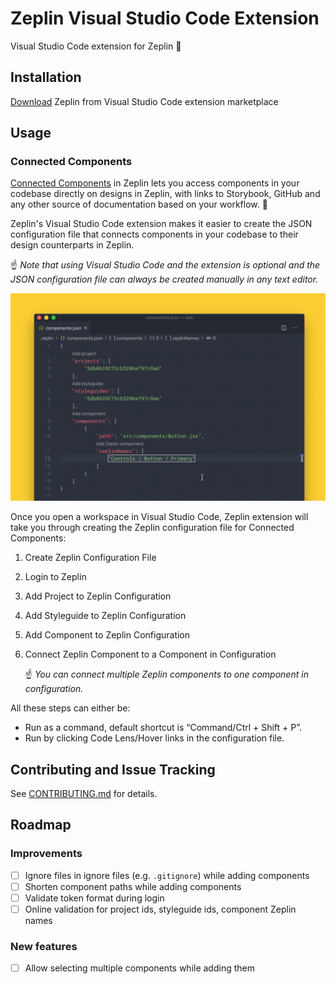 # Zeplin Visual Studio Code Extension

Visual Studio Code extension for Zeplin 🔌

## Installation

[Download](https://marketplace.visualstudio.com/items?itemName=zeplin.zeplin) Zeplin from Visual
Studio Code extension marketplace

## Usage

### Connected Components

[Connected Components](https://blog.zeplin.io/introducing-connected-components-components-in-design-and-code-in-harmony-aa894ed5bd95) in Zeplin lets you access components in your codebase directly on designs in Zeplin, with links to Storybook, GitHub and any other source of documentation based on your workflow. 🧩

Zeplin's Visual Studio Code extension makes it easier to create the JSON configuration file that connects components in your codebase to their design counterparts in Zeplin.

☝️ *Note that using Visual Studio Code and the extension is optional and the JSON configuration file can always be created manually in any text editor.*

![Preview](resources/docs/sample.gif)

Once you open a workspace in Visual Studio Code, Zeplin extension will take you through creating the Zeplin configuration file for Connected Components:

1. Create Zeplin Configuration File
2. Login to Zeplin
3. Add Project to Zeplin Configuration
4. Add Styleguide to Zeplin Configuration
5. Add Component to Zeplin Configuration
6. Connect Zeplin Component to a Component in Configuration

    ☝️ *You can connect multiple Zeplin components to one component in configuration.*

All these steps can either be:

- Run as a command, default shortcut is “Command/Ctrl + Shift + P”.
- Run by clicking Code Lens/Hover links in the configuration file.

## Contributing and Issue Tracking

See [CONTRIBUTING.md](./CONTRIBUTING.md) for details.

## Roadmap

### Improvements

- [ ] Ignore files in ignore files (e.g. `.gitignore`) while adding components
- [ ] Shorten component paths while adding components
- [ ] Validate token format during login
- [ ] Online validation for project ids, styleguide ids, component Zeplin names

### New features

- [ ] Allow selecting multiple components while adding them
